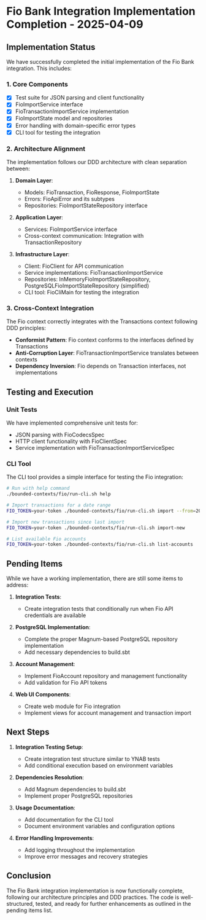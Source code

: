 # Fio Bank Integration Implementation Completion - 2025-04-09

## Implementation Status

We have successfully completed the initial implementation of the Fio Bank integration. This includes:

### 1. Core Components

- [x] Test suite for JSON parsing and client functionality
- [x] FioImportService interface
- [x] FioTransactionImportService implementation
- [x] FioImportState model and repositories
- [x] Error handling with domain-specific error types
- [x] CLI tool for testing the integration

### 2. Architecture Alignment

The implementation follows our DDD architecture with clean separation between:

1. **Domain Layer**:
   - Models: FioTransaction, FioResponse, FioImportState
   - Errors: FioApiError and its subtypes
   - Repositories: FioImportStateRepository interface

2. **Application Layer**:
   - Services: FioImportService interface
   - Cross-context communication: Integration with TransactionRepository

3. **Infrastructure Layer**:
   - Client: FioClient for API communication
   - Service implementations: FioTransactionImportService
   - Repositories: InMemoryFioImportStateRepository, PostgreSQLFioImportStateRepository (simplified)
   - CLI tool: FioCliMain for testing the integration

### 3. Cross-Context Integration

The Fio context correctly integrates with the Transactions context following DDD principles:

- **Conformist Pattern**: Fio context conforms to the interfaces defined by Transactions
- **Anti-Corruption Layer**: FioTransactionImportService translates between contexts
- **Dependency Inversion**: Fio depends on Transaction interfaces, not implementations

## Testing and Execution

### Unit Tests

We have implemented comprehensive unit tests for:
- JSON parsing with FioCodecsSpec
- HTTP client functionality with FioClientSpec
- Service implementation with FioTransactionImportServiceSpec

### CLI Tool

The CLI tool provides a simple interface for testing the Fio integration:

```bash
# Run with help command
./bounded-contexts/fio/run-cli.sh help

# Import transactions for a date range
FIO_TOKEN=your-token ./bounded-contexts/fio/run-cli.sh import --from=2025-04-01 --to=2025-04-09

# Import new transactions since last import
FIO_TOKEN=your-token ./bounded-contexts/fio/run-cli.sh import-new

# List available Fio accounts
FIO_TOKEN=your-token ./bounded-contexts/fio/run-cli.sh list-accounts
```

## Pending Items

While we have a working implementation, there are still some items to address:

1. **Integration Tests**:
   - Create integration tests that conditionally run when Fio API credentials are available

2. **PostgreSQL Implementation**:
   - Complete the proper Magnum-based PostgreSQL repository implementation
   - Add necessary dependencies to build.sbt

3. **Account Management**:
   - Implement FioAccount repository and management functionality
   - Add validation for Fio API tokens

4. **Web UI Components**:
   - Create web module for Fio integration
   - Implement views for account management and transaction import

## Next Steps

1. **Integration Testing Setup**:
   - Create integration test structure similar to YNAB tests
   - Add conditional execution based on environment variables

2. **Dependencies Resolution**:
   - Add Magnum dependencies to build.sbt
   - Implement proper PostgreSQL repositories

3. **Usage Documentation**:
   - Add documentation for the CLI tool
   - Document environment variables and configuration options

4. **Error Handling Improvements**:
   - Add logging throughout the implementation
   - Improve error messages and recovery strategies

## Conclusion

The Fio Bank integration implementation is now functionally complete, following our architecture principles and DDD practices. The code is well-structured, tested, and ready for further enhancements as outlined in the pending items list.